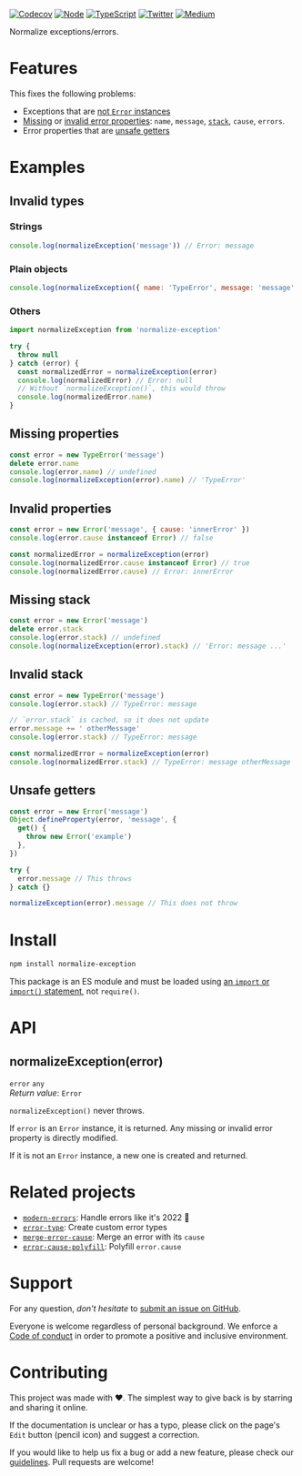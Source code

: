 [![Codecov](https://img.shields.io/codecov/c/github/ehmicky/normalize-exception.svg?label=tested&logo=codecov)](https://codecov.io/gh/ehmicky/normalize-exception)
[![Node](https://img.shields.io/node/v/normalize-exception.svg?logo=node.js)](https://www.npmjs.com/package/normalize-exception)
[![TypeScript](https://img.shields.io/badge/-typed-brightgreen?logo=typescript&colorA=gray)](/src/main.d.ts)
[![Twitter](https://img.shields.io/badge/%E2%80%8B-twitter-brightgreen.svg?logo=twitter)](https://twitter.com/intent/follow?screen_name=ehmicky)
[![Medium](https://img.shields.io/badge/%E2%80%8B-medium-brightgreen.svg?logo=medium)](https://medium.com/@ehmicky)

Normalize exceptions/errors.

# Features

This fixes the following problems:

- Exceptions that are [not `Error` instances](#invalid-types)
- [Missing](#missing-properties) or
  [invalid error properties](#invalid-properties): `name`, `message`,
  [`stack`](#invalid-stack), `cause`, `errors`.
- Error properties that are [unsafe getters](#unsafe-getters)

# Examples

## Invalid types

### Strings

```js
console.log(normalizeException('message')) // Error: message
```

### Plain objects

```js
console.log(normalizeException({ name: 'TypeError', message: 'message' })) // TypeError: message
```

### Others

<!-- eslint-disable unicorn/no-null, no-throw-literal -->

```js
import normalizeException from 'normalize-exception'

try {
  throw null
} catch (error) {
  const normalizedError = normalizeException(error)
  console.log(normalizedError) // Error: null
  // Without `normalizeException()`, this would throw
  console.log(normalizedError.name)
}
```

## Missing properties

<!-- eslint-disable fp/no-delete -->

```js
const error = new TypeError('message')
delete error.name
console.log(error.name) // undefined
console.log(normalizeException(error).name) // 'TypeError'
```

## Invalid properties

```js
const error = new Error('message', { cause: 'innerError' })
console.log(error.cause instanceof Error) // false

const normalizedError = normalizeException(error)
console.log(normalizedError.cause instanceof Error) // true
console.log(normalizedError.cause) // Error: innerError
```

## Missing stack

<!-- eslint-disable fp/no-delete -->

```js
const error = new Error('message')
delete error.stack
console.log(error.stack) // undefined
console.log(normalizeException(error).stack) // 'Error: message ...'
```

## Invalid stack

```js
const error = new TypeError('message')
console.log(error.stack) // TypeError: message

// `error.stack` is cached, so it does not update
error.message += ' otherMessage'
console.log(error.stack) // TypeError: message

const normalizedError = normalizeException(error)
console.log(normalizedError.stack) // TypeError: message otherMessage
```

## Unsafe getters

<!-- eslint-disable fp/no-mutating-methods, no-unused-expressions -->

```js
const error = new Error('message')
Object.defineProperty(error, 'message', {
  get() {
    throw new Error('example')
  },
})

try {
  error.message // This throws
} catch {}

normalizeException(error).message // This does not throw
```

# Install

```bash
npm install normalize-exception
```

This package is an ES module and must be loaded using
[an `import` or `import()` statement](https://gist.github.com/sindresorhus/a39789f98801d908bbc7ff3ecc99d99c),
not `require()`.

# API

## normalizeException(error)

`error` `any`\
_Return value_: `Error`

`normalizeException()` never throws.

If `error` is an `Error` instance, it is returned. Any missing or invalid error
property is directly modified.

If it is not an `Error` instance, a new one is created and returned.

# Related projects

- [`modern-errors`](https://github.com/ehmicky/modern-errors): Handle errors
  like it's 2022 🔮
- [`error-type`](https://github.com/ehmicky/error-type): Create custom error
  types
- [`merge-error-cause`](https://github.com/ehmicky/merge-error-cause): Merge an
  error with its `cause`
- [`error-cause-polyfill`](https://github.com/ehmicky/error-cause-polyfill):
  Polyfill `error.cause`

# Support

For any question, _don't hesitate_ to [submit an issue on GitHub](../../issues).

Everyone is welcome regardless of personal background. We enforce a
[Code of conduct](CODE_OF_CONDUCT.md) in order to promote a positive and
inclusive environment.

# Contributing

This project was made with ❤️. The simplest way to give back is by starring and
sharing it online.

If the documentation is unclear or has a typo, please click on the page's `Edit`
button (pencil icon) and suggest a correction.

If you would like to help us fix a bug or add a new feature, please check our
[guidelines](CONTRIBUTING.md). Pull requests are welcome!

<!-- Thanks go to our wonderful contributors: -->

<!-- ALL-CONTRIBUTORS-LIST:START -->
<!-- prettier-ignore -->
<!--
<table><tr><td align="center"><a href="https://twitter.com/ehmicky"><img src="https://avatars2.githubusercontent.com/u/8136211?v=4" width="100px;" alt="ehmicky"/><br /><sub><b>ehmicky</b></sub></a><br /><a href="https://github.com/ehmicky/normalize-exception/commits?author=ehmicky" title="Code">💻</a> <a href="#design-ehmicky" title="Design">🎨</a> <a href="#ideas-ehmicky" title="Ideas, Planning, & Feedback">🤔</a> <a href="https://github.com/ehmicky/normalize-exception/commits?author=ehmicky" title="Documentation">📖</a></td></tr></table>
 -->
<!-- ALL-CONTRIBUTORS-LIST:END -->
